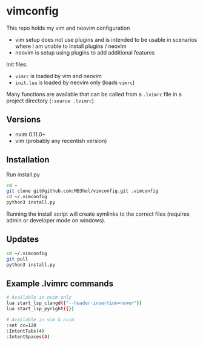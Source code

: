 # vimconfig

This repo holds my vim and neovim configuration

- vim setup does not use plugins and is intended to be usable in scenarios where I am unable to install plugins / neovim
- neovim is setup using plugins to add additional features

Init files:

- `vimrc` is loaded by vim and neovim
- `init.lua` is loaded by neovim only (loads `vimrc`)

Many functions are available that can be called from a `.lvimrc` file in a 
project directory (`:source .lvimrc`)

## Versions

- nvim 0.11.0+
- vim (probably any recentish version)

## Installation

Run install.py

```sh
cd ~
git clone git@github.com:MB3hel/vimconfig.git .vimconfig
cd ~/.vimconfig
python3 install.py
```

Running the install script will create symlinks to the correct files (requires admin or developer mode on windows).

## Updates

```sh
cd ~/.vimconfig
git pull
python3 install.py
```

## Example .lvimrc commands

```sh
# Available in nvim only
lua start_lsp_clangd({"--header-insertion=never"})
lua start_lsp_pyright({})

# Available in vim & nvim
:set cc=120
:IntentTabs(4)
:IntentSpaces(4)
```
